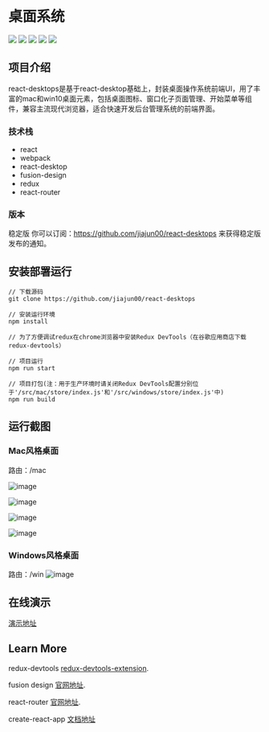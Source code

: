 # 桌面系统
![](https://img.shields.io/badge/react_desktops-0.1.1-green.svg)
![](https://img.shields.io/badge/build-passing-yellow.svg)
![](https://img.shields.io/badge/language-javascript-red.svg)
![](https://img.shields.io/badge/license-MIT-000000.svg)
![](https://img.shields.io/badge/ECMAScipt-6-orange.svg)

## 项目介绍
react-desktops是基于react-desktop基础上，封装桌面操作系统前端UI，用了丰富的mac和win10桌面元素，包括桌面图标、窗口化子页面管理、开始菜单等组件，兼容主流现代浏览器，适合快速开发后台管理系统的前端界面。

### 技术栈
- react
- webpack
- react-desktop
- fusion-design
- redux
- react-router

### 版本
稳定版 
你可以订阅：https://github.com/jiajun00/react-desktops 来获得稳定版发布的通知。

## 安装部署运行
```
// 下载源码
git clone https://github.com/jiajun00/react-desktops

// 安装运行环境
npm install

// 为了方便调试redux在chrome浏览器中安装Redux DevTools（在谷歌应用商店下载redux-devtools）

// 项目运行
npm run start

// 项目打包(注：用于生产环境时请关闭Redux DevTools配置分别位于'/src/mac/store/index.js'和'/src/windows/store/index.js'中)
npm run build
```

## 运行截图
### Mac风格桌面
路由：/mac

![image](https://github.com/jiajun00/react-desktops/raw/master/another/mac-home.png)

![image](https://github.com/jiajun00/react-desktops/raw/master/another/mac-finder-file.png)

![image](https://github.com/jiajun00/react-desktops/raw/master/another/mac-finder-list.png)

![image](https://github.com/jiajun00/react-desktops/raw/master/another/mac-lanpach.png)


### Windows风格桌面
路由：/win
![image](https://github.com/jiajun00/react-desktops/raw/master/another/win-home.png)

## 在线演示
[演示地址](http://desk.qqxio.cn)

## Learn More

redux-devtools [redux-devtools-extension](https://github.com/zalmoxisus/redux-devtools-extension).

fusion design [官网地址](https://fusion.design/).

react-router [官网地址](https://reacttraining.com/react-router/web/guides/quick-start).

create-react-app [文档地址](https://www.html.cn/create-react-app/docs/documentation-intro/)